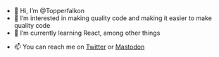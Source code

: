 - 👋 Hi, I’m @Topperfalkon
- 👀 I’m interested in making quality code and making it easier to make quality code
- 🌱 I’m currently learning React, among other things
<!-- - 💞️ I’m looking to collaborate on ... --->
- 📫 You can reach me on [Twitter](https://twitter.com/Topperfalkon) or [Mastodon](https://mastodon.social/@Topperfalkon)

<!---
Topperfalkon/Topperfalkon is a ✨ special ✨ repository because its `README.md` (this file) appears on your GitHub profile.
You can click the Preview link to take a look at your changes.
--->
